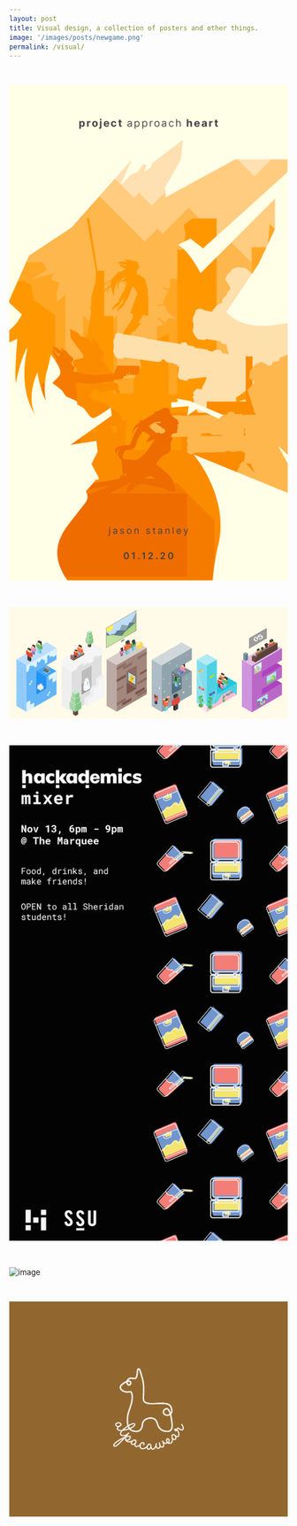 ```yaml
---
layout: post
title: Visual design, a collection of posters and other things.
image: '/images/posts/newgame.png'
permalink: /visual/
---
```


<br>

![image](/images/posts/visual1.gif)

<br>

![image](/images/posts/visual2.gif)

<br>

![image](/images/posts/visual3.png)

<br>

![image](/images/posts/visual4.png)

<br>

![image](/images/posts/visual5.png)

<br>
